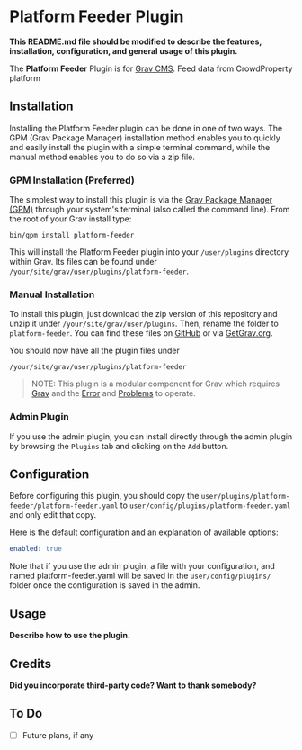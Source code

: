 # Platform Feeder Plugin

**This README.md file should be modified to describe the features, installation, configuration, and general usage of this plugin.**

The **Platform Feeder** Plugin is for [Grav CMS](http://github.com/getgrav/grav). Feed data from CrowdProperty platform

## Installation

Installing the Platform Feeder plugin can be done in one of two ways. The GPM (Grav Package Manager) installation method enables you to quickly and easily install the plugin with a simple terminal command, while the manual method enables you to do so via a zip file.

### GPM Installation (Preferred)

The simplest way to install this plugin is via the [Grav Package Manager (GPM)](http://learn.getgrav.org/advanced/grav-gpm) through your system's terminal (also called the command line).  From the root of your Grav install type:

    bin/gpm install platform-feeder

This will install the Platform Feeder plugin into your `/user/plugins` directory within Grav. Its files can be found under `/your/site/grav/user/plugins/platform-feeder`.

### Manual Installation

To install this plugin, just download the zip version of this repository and unzip it under `/your/site/grav/user/plugins`. Then, rename the folder to `platform-feeder`. You can find these files on [GitHub](https://github.com/keedle/grav-plugin-platform-feeder) or via [GetGrav.org](http://getgrav.org/downloads/plugins#extras).

You should now have all the plugin files under

    /your/site/grav/user/plugins/platform-feeder
	
> NOTE: This plugin is a modular component for Grav which requires [Grav](http://github.com/getgrav/grav) and the [Error](https://github.com/getgrav/grav-plugin-error) and [Problems](https://github.com/getgrav/grav-plugin-problems) to operate.

### Admin Plugin

If you use the admin plugin, you can install directly through the admin plugin by browsing the `Plugins` tab and clicking on the `Add` button.

## Configuration

Before configuring this plugin, you should copy the `user/plugins/platform-feeder/platform-feeder.yaml` to `user/config/plugins/platform-feeder.yaml` and only edit that copy.

Here is the default configuration and an explanation of available options:

```yaml
enabled: true
```

Note that if you use the admin plugin, a file with your configuration, and named platform-feeder.yaml will be saved in the `user/config/plugins/` folder once the configuration is saved in the admin.

## Usage

**Describe how to use the plugin.**

## Credits

**Did you incorporate third-party code? Want to thank somebody?**

## To Do

- [ ] Future plans, if any

